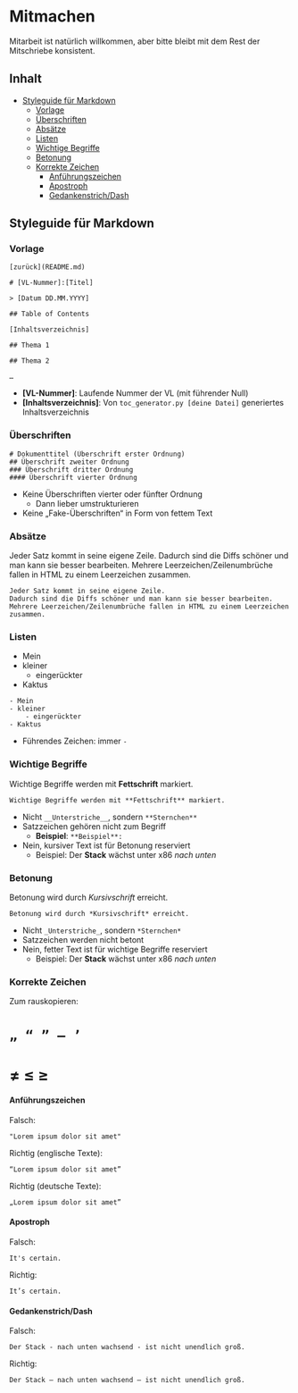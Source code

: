 # Mitmachen

Mitarbeit ist natürlich willkommen, aber bitte bleibt mit dem Rest der Mitschriebe konsistent.

## Inhalt

- [Styleguide für Markdown](#styleguide-für-markdown)
    - [Vorlage](#vorlage)
    - [Überschriften](#überschriften)
    - [Absätze](#absätze)
    - [Listen](#listen)
    - [Wichtige Begriffe](#wichtige-begriffe)
    - [Betonung](#betonung)
    - [Korrekte Zeichen](#korrekte-zeichen)
        - [Anführungszeichen](#anführungszeichen)
        - [Apostroph](#apostroph)
        - [Gedankenstrich/Dash](#gedankenstrichdash)

## Styleguide für Markdown

### Vorlage

```
[zurück](README.md)

# [VL-Nummer]:[Titel]

> [Datum DD.MM.YYYY]

## Table of Contents

[Inhaltsverzeichnis]

## Thema 1

## Thema 2

…
```

- **[VL-Nummer]**: Laufende Nummer der VL (mit führender Null)
- **[Inhaltsverzeichnis]**: Von `toc_generator.py [deine Datei]` generiertes Inhaltsverzeichnis

### Überschriften

```
# Dokumenttitel (Überschrift erster Ordnung)
## Überschrift zweiter Ordnung
### Überschrift dritter Ordnung
#### Überschrift vierter Ordnung
```

- Keine Überschriften vierter oder fünfter Ordnung
    - Dann lieber umstrukturieren
- Keine „Fake-Überschriften“ in Form von fettem Text

### Absätze

Jeder Satz kommt in seine eigene Zeile.
Dadurch sind die Diffs schöner und man kann sie besser bearbeiten.
Mehrere Leerzeichen/Zeilenumbrüche fallen in HTML zu einem 
Leerzeichen zusammen.

```
Jeder Satz kommt in seine eigene Zeile.
Dadurch sind die Diffs schöner und man kann sie besser bearbeiten.
Mehrere Leerzeichen/Zeilenumbrüche fallen in HTML zu einem Leerzeichen zusammen.
```

### Listen

- Mein
- kleiner
    - eingerückter
- Kaktus

```
- Mein
- kleiner
    - eingerückter
- Kaktus
```

- Führendes Zeichen: immer `-`

### Wichtige Begriffe

Wichtige Begriffe werden mit **Fettschrift** markiert.

```
Wichtige Begriffe werden mit **Fettschrift** markiert.
```

- Nicht `__Unterstriche__`, sondern `**Sternchen**`
- Satzzeichen gehören nicht zum Begriff
    - **Beispiel**: `**Beispiel**:`
- Nein, kursiver Text ist für Betonung reserviert
    - Beispiel: Der **Stack** wächst unter x86 *nach unten*

### Betonung

Betonung wird durch *Kursivschrift* erreicht.

```
Betonung wird durch *Kursivschrift* erreicht.
```

- Nicht `_Unterstriche_`, sondern `*Sternchen*`
- Satzzeichen werden nicht betont
- Nein, fetter Text ist für wichtige Begriffe reserviert
    - Beispiel: Der **Stack** wächst unter x86 *nach unten*

### Korrekte Zeichen

Zum rauskopieren:

# `„ “ ” — ’`

# ≠ ≤ ≥

#### Anführungszeichen

Falsch:

```"Lorem ipsum dolor sit amet"```

Richtig (englische Texte):

```“Lorem ipsum dolor sit amet”```

Richtig (deutsche Texte):

```„Lorem ipsum dolor sit amet”```

#### Apostroph

Falsch:

```It's certain.```

Richtig:

```It’s certain.```

#### Gedankenstrich/Dash

Falsch:

```Der Stack - nach unten wachsend - ist nicht unendlich groß.```

Richtig:

```Der Stack — nach unten wachsend — ist nicht unendlich groß.```
